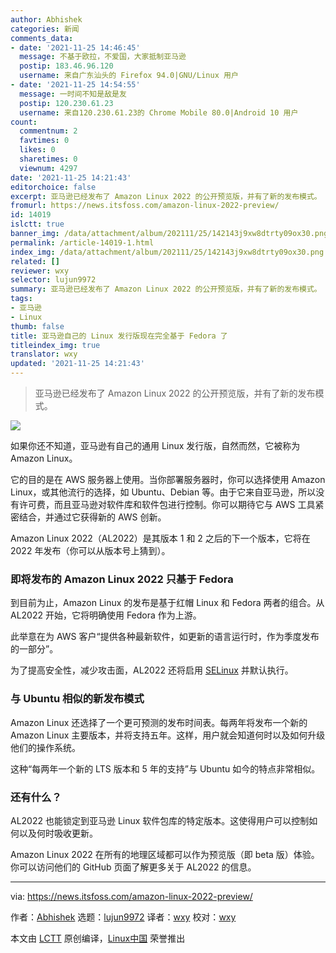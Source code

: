 ```yaml
---
author: Abhishek
categories: 新闻
comments_data:
- date: '2021-11-25 14:46:45'
  message: 不基于欧拉，不爱国，大家抵制亚马逊
  postip: 183.46.96.120
  username: 来自广东汕头的 Firefox 94.0|GNU/Linux 用户
- date: '2021-11-25 14:54:55'
  message: 一时间不知是敌是友
  postip: 120.230.61.23
  username: 来自120.230.61.23的 Chrome Mobile 80.0|Android 10 用户
count:
  commentnum: 2
  favtimes: 0
  likes: 0
  sharetimes: 0
  viewnum: 4297
date: '2021-11-25 14:21:43'
editorchoice: false
excerpt: 亚马逊已经发布了 Amazon Linux 2022 的公开预览版，并有了新的发布模式。
fromurl: https://news.itsfoss.com/amazon-linux-2022-preview/
id: 14019
islctt: true
banner_img: /data/attachment/album/202111/25/142143j9xw8dtrty09ox30.png
permalink: /article-14019-1.html
index_img: /data/attachment/album/202111/25/142143j9xw8dtrty09ox30.png.thumb.jpg
related: []
reviewer: wxy
selector: lujun9972
summary: 亚马逊已经发布了 Amazon Linux 2022 的公开预览版，并有了新的发布模式。
tags:
- 亚马逊
- Linux
thumb: false
title: 亚马逊自己的 Linux 发行版现在完全基于 Fedora 了
titleindex_img: true
translator: wxy
updated: '2021-11-25 14:21:43'
---
```



> 
> 亚马逊已经发布了 Amazon Linux 2022 的公开预览版，并有了新的发布模式。
> 
> 
> 


![](/data/attachment/album/202111/25/142143j9xw8dtrty09ox30.png)


如果你还不知道，亚马逊有自己的通用 Linux 发行版，自然而然，它被称为 Amazon Linux。


它的目的是在 AWS 服务器上使用。当你部署服务器时，你可以选择使用 Amazon Linux，或其他流行的选择，如 Ubuntu、Debian 等。由于它来自亚马逊，所以没有许可费，而且亚马逊对软件库和软件包进行控制。你可以期待它与 AWS 工具紧密结合，并通过它获得新的 AWS 创新。


Amazon Linux 2022（AL2022）是其版本 1 和 2 之后的下一个版本，它将在 2022 年发布（你可以从版本号上猜到）。


### 即将发布的 Amazon Linux 2022 只基于 Fedora


到目前为止，Amazon Linux 的发布是基于红帽 Linux 和 Fedora 两者的组合。从 AL2022 开始，它将明确使用 Fedora 作为上游。


此举意在为 AWS 客户“提供各种最新软件，如更新的语言运行时，作为季度发布的一部分”。


为了提高安全性，减少攻击面，AL2022 还将启用 [SELinux](https://linuxhandbook.com/selinux/) 并默认执行。


### 与 Ubuntu 相似的新发布模式


Amazon Linux 还选择了一个更可预测的发布时间表。每两年将发布一个新的 Amazon Linux 主要版本，并将支持五年。这样，用户就会知道何时以及如何升级他们的操作系统。


这种“每两年一个新的 LTS 版本和 5 年的支持”与 Ubuntu 如今的特点非常相似。


### 还有什么？


AL2022 也能锁定到亚马逊 Linux 软件包库的特定版本。这使得用户可以控制如何以及何时吸收更新。


Amazon Linux 2022 在所有的地理区域都可以作为预览版（即 beta 版）体验。你可以访问他们的 GitHub 页面了解更多关于 AL2022 的信息。




---


via: <https://news.itsfoss.com/amazon-linux-2022-preview/>


作者：[Abhishek](https://news.itsfoss.com/author/root/) 选题：[lujun9972](https://github.com/lujun9972) 译者：[wxy](https://github.com/wxy) 校对：[wxy](https://github.com/wxy)


本文由 [LCTT](https://github.com/LCTT/TranslateProject) 原创编译，[Linux中国](https://linux.cn/) 荣誉推出
